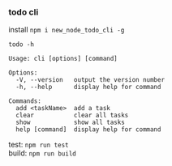 ### todo cli

install `npm i new_node_todo_cli -g`

```
todo -h

Usage: cli [options] [command]   

Options:   
  -V, --version   output the version number   
  -h, --help      display help for command   

Commands:   
  add <taskName>  add a task   
  clear           clear all tasks   
  show            show all tasks   
  help [command]  display help for command

```
test: `npm run test`   
build: `npm run build`
